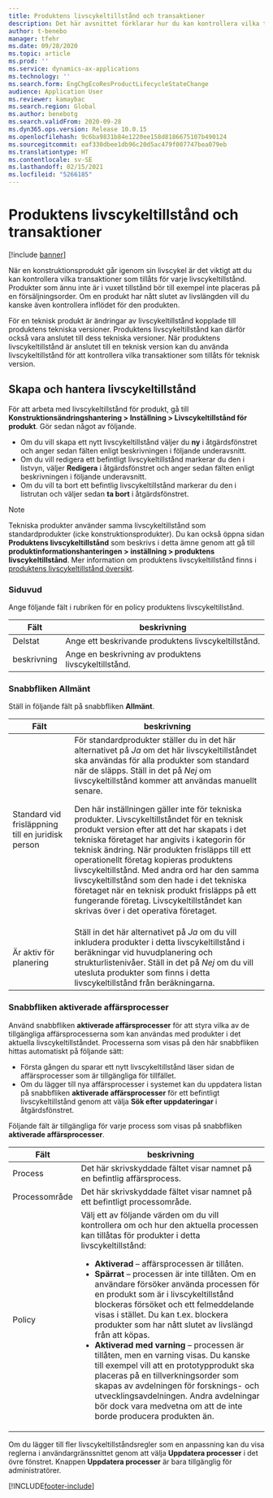 ```yaml
---
title: Produktens livscykeltillstånd och transaktioner
description: Det här avsnittet förklarar hur du kan kontrollera vilka transaktioner som är tillåtna för varje livscykeltillstånd när en teknisk produkt går igenom dess livscykel.
author: t-benebo
manager: tfehr
ms.date: 09/28/2020
ms.topic: article
ms.prod: ''
ms.service: dynamics-ax-applications
ms.technology: ''
ms.search.form: EngChgEcoResProductLifecycleStateChange
audience: Application User
ms.reviewer: kamaybac
ms.search.region: Global
ms.author: benebotg
ms.search.validFrom: 2020-09-28
ms.dyn365.ops.version: Release 10.0.15
ms.openlocfilehash: 9c6ba9831b84e1220ee158d8186675107b490124
ms.sourcegitcommit: eaf330dbee1db96c20d5ac479f007747bea079eb
ms.translationtype: HT
ms.contentlocale: sv-SE
ms.lasthandoff: 02/15/2021
ms.locfileid: "5266185"
---
```

# <a name="product-lifecycle-states-and-transactions"></a>Produktens livscykeltillstånd och transaktioner

[!include [banner](../includes/banner.md)]

När en konstruktionsprodukt går igenom sin livscykel är det viktigt att du kan kontrollera vilka transaktioner som tillåts för varje livscykeltillstånd. Produkter som ännu inte är i vuxet tillstånd bör till exempel inte placeras på en försäljningsorder. Om en produkt har nått slutet av livslängden vill du kanske även kontrollera inflödet för den produkten.

För en teknisk produkt är ändringar av livscykeltillstånd kopplade till produktens tekniska versioner. Produktens livscykeltillstånd kan därför också vara anslutet till dess tekniska versioner. När produktens livscykeltillstånd är anslutet till en teknisk version kan du använda livscykeltillstånd för att kontrollera vilka transaktioner som tillåts för teknisk version.

## <a name="create-and-manage-product-lifecycle-states"></a>Skapa och hantera livscykeltillstånd

För att arbeta med livscykeltillstånd för produkt, gå till **Konstruktionsändringshantering \> Inställning \> Livscykeltillstånd för produkt**. Gör sedan något av följande.

- Om du vill skapa ett nytt livscykeltillstånd väljer du **ny** i åtgärdsfönstret och anger sedan fälten enligt beskrivningen i följande underavsnitt.
- Om du vill redigera ett befintligt livscykeltillstånd markerar du den i listvyn, väljer **Redigera** i åtgärdsfönstret och anger sedan fälten enligt beskrivningen i följande underavsnitt.
- Om du vill ta bort ett befintlig livscykeltillstånd markerar du den i listrutan och väljer sedan **ta bort** i åtgärdsfönstret.

> [!NOTE]
> Tekniska produkter använder samma livscykeltillstånd som standardprodukter (icke konstruktionsprodukter). Du kan också öppna sidan **Produktens livscykeltillstånd** som beskrivs i detta ämne genom att gå till **produktinformationshanteringen \> inställning \> produktens livscykeltillstånd**. Mer information om produktens livscykeltillstånd finns i [produktens livscykeltillstånd översikt](../pim/product-lifecycle.md).

### <a name="header"></a>Siduvud

Ange följande fält i rubriken för en policy produktens livscykeltillstånd.

| Fält | beskrivning |
|---|---|
| Delstat | Ange ett beskrivande produktens livscykeltillstånd. |
| beskrivning | Ange en beskrivning av produktens livscykeltillstånd. |

### <a name="general-fasttab"></a>Snabbfliken Allmänt

Ställ in följande fält på snabbfliken **Allmänt**.

| Fält | beskrivning |
|---|---|
| Standard vid frisläppning till en juridisk person | För standardprodukter ställer du in det här alternativet på *Ja* om det här livscykeltillståndet ska användas för alla produkter som standard när de släpps. Ställ in det på *Nej* om livscykeltillstånd kommer att användas manuellt senare.<p>Den här inställningen gäller inte för tekniska produkter. Livscykeltillståndet för en teknisk produkt version efter att det har skapats i det tekniska företaget har angivits i kategorin för teknisk ändring. När produkten frisläpps till ett operationellt företag kopieras produktens livscykeltillstånd. Med andra ord har den samma livscykeltillstånd som den hade i det tekniska företaget när en teknisk produkt frisläpps på ett fungerande företag. Livscykeltillståndet kan skrivas över i det operativa företaget.</p> |
| Är aktiv för planering | Ställ in det här alternativet på *Ja* om du vill inkludera produkter i detta livscykeltillstånd i beräkningar vid huvudplanering och strukturlistenivåer. Ställ in det på *Nej* om du vill utesluta produkter som finns i detta livscykeltillstånd från beräkningarna. |

### <a name="enabled-business-processes-fasttab"></a>Snabbfliken aktiverade affärsprocesser

Använd snabbfliken **aktiverade affärsprocesser** för att styra vilka av de tillgängliga affärsprocesserna som kan användas med produkter i det aktuella livscykeltillståndet. Processerna som visas på den här snabbfliken hittas automatiskt på följande sätt:

- Första gången du sparar ett nytt livscykeltillstånd läser sidan de affärsprocesser som är tillgängliga för tillfället.
- Om du lägger till nya affärsprocesser i systemet kan du uppdatera listan på snabbfliken **aktiverade affärsprocesser** för ett befintligt livscykeltillstånd genom att välja **Sök efter uppdateringar** i åtgärdsfönstret.

Följande fält är tillgängliga för varje process som visas på snabbfliken **aktiverade affärsprocesser**.

| Fält | beskrivning |
|---|---|
| Process | Det här skrivskyddade fältet visar namnet på en befintlig affärsprocess. |
| Processområde | Det här skrivskyddade fältet visar namnet på ett befintligt processområde. |
| Policy | Välj ett av följande värden om du vill kontrollera om och hur den aktuella processen kan tillåtas för produkter i detta livscykeltillstånd:<ul><li>**Aktiverad** – affärsprocessen är tillåten.</li><li>**Spärrat** – processen är inte tillåten. Om en användare försöker använda processen för en produkt som är i livscykeltillstånd blockeras försöket och ett felmeddelande visas i stället. Du kan t.ex. blockera produkter som har nått slutet av livslängd från att köpas.</li><li>**Aktiverad med varning** – processen är tillåten, men en varning visas. Du kanske till exempel vill att en prototypprodukt ska placeras på en tillverkningsorder som skapas av avdelningen för forsknings- och utvecklingsavdelningen. Andra avdelningar bör dock vara medvetna om att de inte borde producera produkten än.</li></ul> |

Om du lägger till fler livscykeltillståndsregler som en anpassning kan du visa reglerna i användargränssnittet genom att välja **Uppdatera processer** i det övre fönstret. Knappen **Uppdatera processer** är bara tillgänglig för administratörer.


[!INCLUDE[footer-include](../../includes/footer-banner.md)]